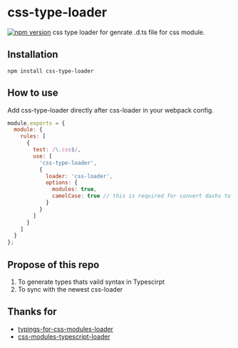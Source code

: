 # css-type-loader
[![npm version](https://badge.fury.io/js/css-type-loader.svg)](https://www.npmjs.com/package/css-type-loader)
css type loader for genrate .d.ts file for css module.  

## Installation
```npm install css-type-loader```

## How to use
Add css-type-loader directly after css-loader in your webpack config.
```javascript
module.exports = {
  module: {
    rules: [
      {
        test: /\.css$/,
        use: [
          'css-type-loader',
          {
            loader: 'css-loader',
            options: {
              modules: true,
              camelCase: true // this is required for convert dashs to camelCase
            }
          }
        ]
      }
    ]
  }
};
```

## Propose of this repo
1. To generate types thats vaild syntax in Typescirpt
2. To sync with the newest css-loader


## Thanks for
- [typings-for-css-modules-loader](https://github.com/Jimdo/typings-for-css-modules-loader)
- [css-modules-typescript-loader](https://github.com/seek-oss/css-modules-typescript-loader)
